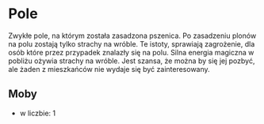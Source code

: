 # Pole

Zwykłe pole, na którym została zasadzona pszenica. Po zasadzeniu plonów na polu zostają tylko strachy na wróble. Te istoty, sprawiają zagrożenie, dla osób które przez przypadek znalazły się na polu. Silna energia magiczna w pobliżu ożywia strachy na wróble. Jest szansa, że można by się jej pozbyć, ale żaden z mieszkańców nie wydaje się być zainteresowany.&#x20;

## Moby

* w liczbie: 1
